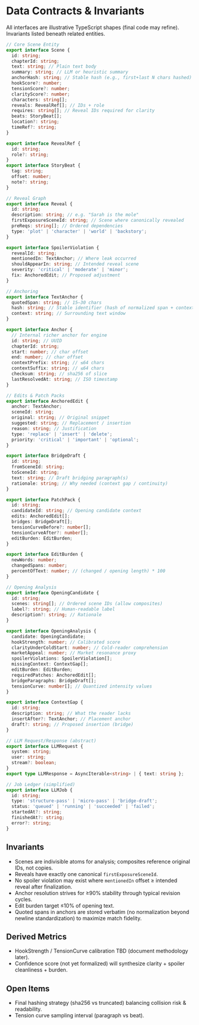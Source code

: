 # Data Contracts & Invariants

All interfaces are illustrative TypeScript shapes (final code may refine). Invariants listed beneath related entities.

```ts
// Core Scene Entity
export interface Scene {
  id: string;
  chapterId: string;
  text: string; // Plain text body
  summary: string; // LLM or heuristic summary
  anchorHash: string; // Stable hash (e.g., first+last N chars hashed)
  hookScore?: number;
  tensionScore?: number;
  clarityScore?: number;
  characters: string[];
  reveals: RevealRef[]; // IDs + role
  requires: string[]; // Reveal IDs required for clarity
  beats: StoryBeat[];
  location?: string;
  timeRef?: string;
}

export interface RevealRef {
  id: string;
  role?: string;
}
export interface StoryBeat {
  tag: string;
  offset: number;
  note?: string;
}

// Reveal Graph
export interface Reveal {
  id: string;
  description: string; // e.g. "Sarah is the mole"
  firstExposureSceneId: string; // Scene where canonically revealed
  preReqs: string[]; // Ordered dependencies
  type: 'plot' | 'character' | 'world' | 'backstory';
}

export interface SpoilerViolation {
  revealId: string;
  mentionedIn: TextAnchor; // Where leak occurred
  shouldAppearIn: string; // Intended reveal scene
  severity: 'critical' | 'moderate' | 'minor';
  fix: AnchoredEdit; // Proposed adjustment
}

// Anchoring
export interface TextAnchor {
  quotedSpan: string; // 15–30 chars
  hash: string; // Stable identifier (hash of normalized span + context)
  context: string; // Surrounding text window
}

export interface Anchor {
  // Internal richer anchor for engine
  id: string; // UUID
  chapterId: string;
  start: number; // char offset
  end: number; // char offset
  contextPrefix: string; // ≤64 chars
  contextSuffix: string; // ≤64 chars
  checksum: string; // sha256 of slice
  lastResolvedAt: string; // ISO timestamp
}

// Edits & Patch Packs
export interface AnchoredEdit {
  anchor: TextAnchor;
  sceneId: string;
  original: string; // Original snippet
  suggested: string; // Replacement / insertion
  reason: string; // Justification
  type: 'replace' | 'insert' | 'delete';
  priority: 'critical' | 'important' | 'optional';
}

export interface BridgeDraft {
  id: string;
  fromSceneId: string;
  toSceneId: string;
  text: string; // Draft bridging paragraph(s)
  rationale: string; // Why needed (context gap / continuity)
}

export interface PatchPack {
  id: string;
  candidateId: string; // Opening candidate context
  edits: AnchoredEdit[];
  bridges: BridgeDraft[];
  tensionCurveBefore?: number[];
  tensionCurveAfter?: number[];
  editBurden: EditBurden;
}

export interface EditBurden {
  newWords: number;
  changedSpans: number;
  percentOfText: number; // (changed / opening length) * 100
}

// Opening Analysis
export interface OpeningCandidate {
  id: string;
  scenes: string[]; // Ordered scene IDs (allow composites)
  label?: string; // Human-readable label
  description?: string; // Rationale
}

export interface OpeningAnalysis {
  candidate: OpeningCandidate;
  hookStrength: number; // Calibrated score
  clarityUnderColdStart: number; // Cold-reader comprehension
  marketAppeal: number; // Market resonance proxy
  spoilerViolations: SpoilerViolation[];
  missingContext: ContextGap[];
  editBurden: EditBurden;
  requiredPatches: AnchoredEdit[];
  bridgeParagraphs: BridgeDraft[];
  tensionCurve: number[]; // Quantized intensity values
}

export interface ContextGap {
  id: string;
  description: string; // What the reader lacks
  insertAfter?: TextAnchor; // Placement anchor
  draft?: string; // Proposed insertion (bridge)
}

// LLM Request/Response (abstract)
export interface LLMRequest {
  system: string;
  user: string;
  stream?: boolean;
}
export type LLMResponse = AsyncIterable<string> | { text: string };

// Job Ledger (simplified)
export interface LLMJob {
  id: string;
  type: 'structure-pass' | 'micro-pass' | 'bridge-draft';
  status: 'queued' | 'running' | 'succeeded' | 'failed';
  startedAt?: string;
  finishedAt?: string;
  error?: string;
}
```

## Invariants

- Scenes are indivisible atoms for analysis; composites reference original IDs, not copies.
- Reveals have exactly one canonical `firstExposureSceneId`.
- No spoiler violation may exist where `mentionedIn` offset ≥ intended reveal after finalization.
- Anchor resolution strives for ≥90% stability through typical revision cycles.
- Edit burden target ≤10% of opening text.
- Quoted spans in anchors are stored verbatim (no normalization beyond newline standardization) to maximize match fidelity.

## Derived Metrics

- HookStrength / TensionCurve calibration TBD (document methodology later).
- Confidence score (not yet formalized) will synthesize clarity + spoiler cleanliness + burden.

## Open Items

- Final hashing strategy (sha256 vs truncated) balancing collision risk & readability.
- Tension curve sampling interval (paragraph vs beat).
